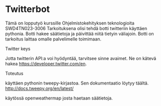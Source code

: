 # Twitterbot
Tämä on lopputyö kurssille Ohjelmistokehityksen teknologioita SWD4TN023-3006
Tarkoituksena olisi tehdä botti twitteriin käyttäen pythonia.
Botti hakee säätietoja ja päivittää niitä tietyin väliajoin.
Botti on tarkoitus laittaa omalle palvelimelle toimimaan. 


Twitter keys

Jotta twitterin API:a voi hyödyntää, tarvitsee sinne avaimet. Ne on kätevä hakea https://developer.twitter.com/en.

Toteutus

käyttäen pythonin tweepy-kirjastoa. Sen dokumentaatio löytyy täältä. http://docs.tweepy.org/en/latest/

käytössä openweathermap josta haetaan säätietoja. 
